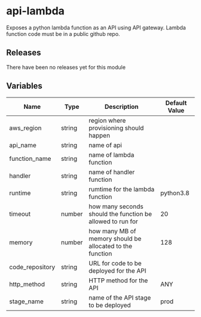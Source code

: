 api-lambda
======


Exposes a python lambda function as an API using API gateway.  Lambda function code must be in a public github repo.

Releases
------


There have been no releases yet for this module

Variables
------

|Name | Type | Description | Default Value|
--- | --- | --- | ---
aws_region | string | region where provisioning should happen | 
api_name | string | name of api | 
function_name | string | name of lambda function | 
handler | string | name of handler function | 
runtime | string | rumtime for the lambda function | python3.8
timeout | number | how many seconds should the function be allowed to run for | 20
memory | number | how many MB of memory should be allocated to the function | 128
code_repository | string | URL for code to be deployed for the API | 
http_method | string | HTTP method for the API | ANY
stage_name | string | name of the API stage to be deployed | prod


